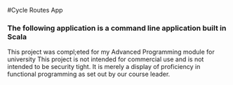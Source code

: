 #Cycle Routes App
### The following application is a command line application built in Scala

This project was compl;eted for my Advanced Programming module for university
This project is not intended for commercial use and is not intended to be security tight. It is merely a display of proficiency in functional programming as set out by our course leader.
